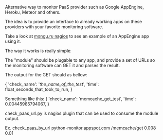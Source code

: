 

Alternative way to monitor PaaS provider such as Google AppEngine,
Heroku, Meteor and others.

The idea is to provide an interface to already working apps on these
providers with your favorite monitoring software.

Take a look at [mongu.ru nagios](http://paas.mongu.ru/cgi-bin/nagios3/status.cgi?host=all) to see an example of an AppEngine app using it.


The way it works is really simple:

The "module" should be plugable to any app, and provide a set of URLs so
the monitoring software can GET it and parses the result.

The output for the GET should as bellow:

{
    'check_name': '*the_name_of_the_test*',
    'time': float_seconds_that_took_to_run,
}

Something like this:
{
    'check_name': 'memcache_get_test',
    'time': 0.00445985794067,
}


check_paas_url.py is nagios plugin that can be used to consume the
module output.

Ex. 
check_paas_by_url python-monitor.appspot.com /memcache/get 0.008 0.01
